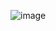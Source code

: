 ![image](https://user-images.githubusercontent.com/52366077/117655947-551b9500-b1b5-11eb-8c38-d217bcfd8b4b.png)



<!---
aakaashnarayanan/aakaashnarayanan is a ✨ special ✨ repository because its `README.md` (this file) appears on your GitHub profile.
You can click the Preview link to take a look at your changes.
--->
